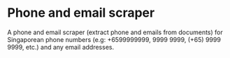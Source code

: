 <h1>Phone and email scraper</h1>
<p>A phone and email scraper (extract phone and emails from documents) for Singaporean phone numbers (e.g: +6599999999, 9999 9999, (+65) 9999 9999, etc.) and any email addresses.</p>
